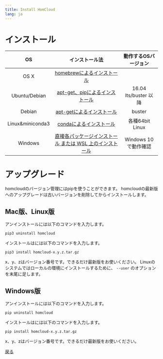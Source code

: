 ```yaml
---
title: Install HomCloud
lang: ja
---
```


# インストール

|OS|インストール法|動作するOSバージョン|
|:----:|:----:|:----:|
|OS X|[homebrewによるインストール](install_guide_for_Mac.html)||
|Ubuntu/Debian|[apt-get、pipによるインストール](install_guide_for_Ubuntu.html)|16.04 lts/buster 以降|
|Debian|[apt-getによるインストール](install_guide_for_Debian.html)|buster|
|Linux&miniconda3|[condaによるインストール](install_guide_for_Linux_conda.html)|各種64bit Linux|
|Windows|[直接各パッケージインストール または WSL 上のインストール](install_guide_for_Windows.html)|Windows 10で動作確認|

<!-- |Debian|[apt-get、dpkgによるインストール](install_guide_for_Debian.html)|Jessie またはそれ以降| -->

# アップグレード

homcloudのバージョン管理にはpipを使うことができます。
homcloudの最新版へのアップグレードは古いバージョンを削除してからインストールします。
<!-- 旧バージョン(ver 1.3.1以下)をお使いの場合は以下の手順でファイル名に base と adavanced をつけた2つのファイル名に置き換えてください。-->

## Mac版、Linux版

アンインストールには以下のコマンドを入力します。

	pip3 uninstall homcloud

インストールはには以下のコマンドを入力します。

	pip3 install homcloud-x.y.z.tar.gz

x、y、zはバージョン番号です。できるだけ最新版をお使いください。
Linuxのシステムではローカルの環境にインストールするために、 `--user` のオプションを末尾に足します。

## Windows版

アンインストールには以下のコマンドを入力します。

	pip uninstall homcloud

インストールはには以下のコマンドを入力します。

	pip install homcloud-x.y.z.tar.gz

x、y、zはバージョン番号です。できるだけ最新版をお使いください。

[戻る](index.html)
